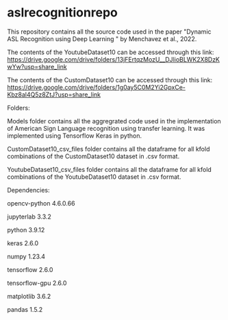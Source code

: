# aslrecognitionrepo
This repository contains all the source code used in the paper "Dynamic ASL Recognition using Deep Learning " by Menchavez et al., 2022.


The contents of the YoutubeDataset10 can be accessed through this link:
https://drive.google.com/drive/folders/13jFErtqzMozU__DJlioBLWK2X8DzKwYw?usp=share_link

The contents of the CustomDataset10 can be accessed through this link:
https://drive.google.com/drive/folders/1g0ay5C0M2Yi2GpxCe-Kbz8al4Q5z8ZtJ?usp=share_link


Folders:

Models folder contains all the aggregrated code used in the implementation of American Sign Language recognition using transfer learning. It was implemented using Tensorflow Keras in python.

CustomDataset10_csv_files folder contains all the dataframe for all kfold combinations of the CustomDataset10 dataset in .csv format.

YoutubeDataset10_csv_files folder contains all the dataframe for all kfold combinations of the YoutubeDataset10 dataset in .csv format.


Dependencies:

opencv-python 4.6.0.66

jupyterlab 3.3.2

python 3.9.12

keras 2.6.0

numpy 1.23.4

tensorflow 2.6.0

tensorflow-gpu 2.6.0

matplotlib 3.6.2

pandas 1.5.2




